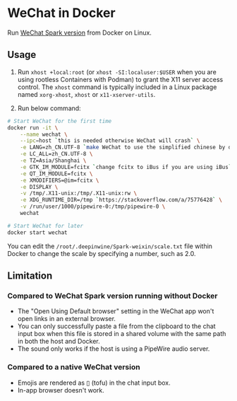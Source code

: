 # WeChat in Docker

Run [WeChat Spark version](https://aur.archlinux.org/packages/com.qq.weixin.spark) from Docker on Linux.

## Usage

1. Run `xhost +local:root` (or `xhost -SI:localuser:$USER` when you are using rootless Containers with Podman) to grant the X11 server access control. The `xhost` command is typically included in a Linux package named `xorg-xhost`, `xhost` or `x11-xserver-utils`.

2. Run below command:
```bash
# Start WeChat for the first time
docker run -it \
    --name wechat \
    --ipc=host `this is needed otherwise WeChat will crash` \
    -e LANG=zh_CN.UTF-8 `make WeChat to use the simplified chinese by default` \
    -e LC_ALL=zh_CN.UTF-8 \
    -e TZ=Asia/Shanghai \
    -e GTK_IM_MODULE=fcitx `change fcitx to iBus if you are using iBus` \
    -e QT_IM_MODULE=fcitx \
    -e XMODIFIERS=@im=fcitx \
    -e DISPLAY \
    -v /tmp/.X11-unix:/tmp/.X11-unix:rw \
    -e XDG_RUNTIME_DIR=/tmp `https://stackoverflow.com/a/75776428` \
    -v /run/user/1000/pipewire-0:/tmp/pipewire-0 \
    wechat

# Start WeChat for later
docker start wechat
```

You can edit the `/root/.deepinwine/Spark-weixin/scale.txt` file within Docker to change the scale by specifying a number, such as 2.0.

## Limitation

### Compared to WeChat Spark version running without Docker

* The "Open Using Default browser" setting in the WeChat app won't open links in an external browser.
* You can only successfully paste a file from the clipboard to the chat input box when this file is stored in a shared volume with the same path in both the host and Docker.
* The sound only works if the host is using a PipeWire audio server.

### Compared to a native WeChat version

* Emojis are rendered as ▯ (tofu) in the chat input box.
* In-app browser doesn't work.
